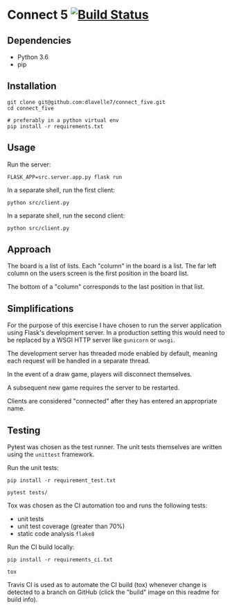 # Connect 5 [![Build Status](https://travis-ci.com/dlavelle7/connect_five.svg?branch=master)](https://travis-ci.com/dlavelle7/connect_five)

## Dependencies
* Python 3.6
* pip

## Installation
```
git clone git@github.com:dlavelle7/connect_five.git
cd connect_five

# preferably in a python virtual env
pip install -r requirements.txt
```

## Usage
Run the server:
```
FLASK_APP=src.server.app.py flask run
```

In a separate shell, run the first client:
```
python src/client.py
```

In a separate shell, run the second client:
```
python src/client.py
```

## Approach

The board is a list of lists. Each "column" in the board is a list. The far
left column on the users screen is the first position in the board list.

The bottom of a "column" corresponds to the last position in that list.

## Simplifications

For the purpose of this exercise I have chosen to run the server application
using Flask's development server. In a production setting this would need to be
replaced by a WSGI HTTP server like `gunicorn` or `uwsgi`.

The development server has threaded mode enabled by default, meaning each
request will be handled in a separate thread.

In the event of a draw game, players will disconnect themselves.

A subsequent new game requires the server to be restarted.

Clients are considered "connected" after they has entered an appropriate name.

## Testing

Pytest was chosen as the test runner. The unit tests themselves are written
using the `unittest` framework.

Run the unit tests:
```
pip install -r requirement_test.txt

pytest tests/
```

Tox was chosen as the CI automation too and runs the following tests:
* unit tests
* unit test coverage (greater than 70%)
* static code analysis `flake8`

Run the CI build locally:
```
pip install -r requirements_ci.txt

tox
```

Travis CI is used as to automate the CI build (tox) whenever change is
detected to a branch on GitHub (click the "build" image on this readme for
build info).
